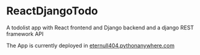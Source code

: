 # ReactDjangoTodo
A todolist app with React frontend and Django backend and a django REST framework API

The App is currently deployed in [eternull404.pythonanywhere.com](https://eternull404.pythonanywhere.com/)
